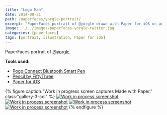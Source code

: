 ```yaml
---
title: "Lego Man"
date: 2014-08-21
path: /paperfaces/yorgle-portrait/
excerpt: "PaperFaces portrait of @yorgle drawn with Paper for iOS on an iPad."
image: ../../images/paperfaces-yorgle-twitter.jpg
categories: [paperfaces]
tags: [portrait, illustration, Paper for iOS]
---
```


PaperFaces portrait of [@yorgle](https://twitter.com/yorgle).

**Tools used:**

- [Pogo Connect Bluetooth Smart Pen](https://www.amazon.com/gp/product/B009K448L4/ref=as_li_ss_tl?ie=UTF8&camp=1789&creative=390957&creativeASIN=B009K448L4&linkCode=as2&tag=mademist-20)
- [Pencil by FiftyThree](https://www.amazon.com/FiftyThree-Digital-Stylus-Pencil-iPhone/dp/B01JJBUYR4/ref=as_li_ss_tl?keywords=pencil+53&qid=1550586265&s=gateway&sr=8-3&linkCode=ll1&tag=mademist-20&linkId=0134793cb840affff60f2e45a7f64678&language=en_US)
- [Paper for iOS](https://paper.bywetransfer.com/)

{% figure caption:"Work in progress screen captures Made with Paper." class:"gallery-3-col" %}
[![Work in process screenshot](../../images/paperfaces-yorgle-process-1-600.jpg)](../../images/paperfaces-yorgle-process-1-lg.jpg) [![Work in process screenshot](../../images/paperfaces-yorgle-process-2-600.jpg)](../../images/paperfaces-yorgle-process-2-lg.jpg) [![Work in process screenshot](../../images/paperfaces-yorgle-process-3-600.jpg)](../../images/paperfaces-yorgle-process-3-lg.jpg) [![Work in process screenshot](../../images/paperfaces-yorgle-process-4-600.jpg)](../../images/paperfaces-yorgle-process-4-lg.jpg)
{% endfigure %}
